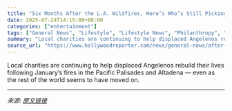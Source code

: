 ```yaml
---
title: "Six Months After the L.A. Wildfires, Here’s Who’s Still Picking Up the Pieces"
date: 2025-07-24T14:15:00+08:00
categories: ["entertainment"]
tags: ["General News", "Lifestyle", "Lifestyle News", "Philanthropy", "Social Impact Fund", "Social Impact Summit"]
summary: "Local charities are continuing to help displaced Angelenos rebuild their lives following January’s fires in the Pacific Palisades and Altadena — even as the rest of the world seems to have moved on."
source_url: "https://www.hollywoodreporter.com/news/general-news/after-l-a-wildfires-palisades-altadena-whats-next-1236327218/"
---
```


Local charities are continuing to help displaced Angelenos rebuild their lives following January’s fires in the Pacific Palisades and Altadena — even as the rest of the world seems to have moved on.

---

*来源: [原文链接](https://www.hollywoodreporter.com/news/general-news/after-l-a-wildfires-palisades-altadena-whats-next-1236327218/)*
